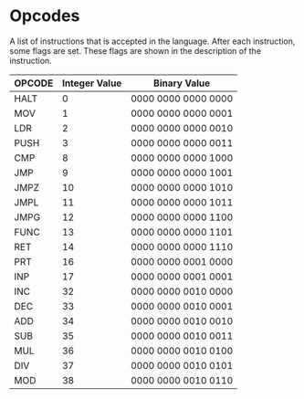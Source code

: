 # Opcodes

A list of instructions that is accepted in the language. After each instruction, some flags are set. These flags are shown in the description of the instruction.
 
|OPCODE| Integer Value | Binary Value |
|-|-|-|
|HALT | 0  | 0000 0000 0000 0000 |
|MOV  | 1  | 0000 0000 0000 0001 |
|LDR  | 2  | 0000 0000 0000 0010 |
|PUSH | 3  | 0000 0000 0000 0011 |
|CMP  | 8  | 0000 0000 0000 1000 |
|JMP  | 9  | 0000 0000 0000 1001 |
|JMPZ | 10 | 0000 0000 0000 1010 |
|JMPL | 11 | 0000 0000 0000 1011 |
|JMPG | 12 | 0000 0000 0000 1100 |
|FUNC | 13 | 0000 0000 0000 1101 |
|RET  | 14 | 0000 0000 0000 1110 |
|PRT  | 16 | 0000 0000 0001 0000 |
|INP  | 17 | 0000 0000 0001 0001 |
|INC  | 32 | 0000 0000 0010 0000 |
|DEC  | 33 | 0000 0000 0010 0001 |
|ADD  | 34 | 0000 0000 0010 0010 |
|SUB  | 35 | 0000 0000 0010 0011 |
|MUL  | 36 | 0000 0000 0010 0100 |
|DIV  | 37 | 0000 0000 0010 0101 |
|MOD  | 38 | 0000 0000 0010 0110 |